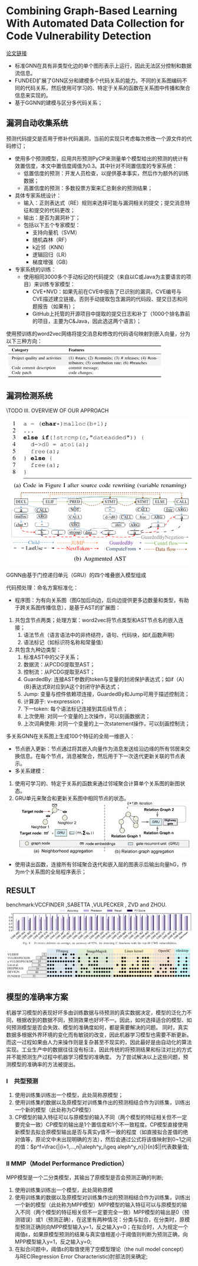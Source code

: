 <!--
 * @Author: Suez_kip 287140262@qq.com
 * @Date: 2022-11-22 10:08:30
 * @LastEditTime: 2022-12-03 20:31:54
 * @LastEditors: Suez_kip
 * @Description: 
 * 
-->
# Combining Graph-Based Learning With Automated Data Collection for Code Vulnerability Detection

[论文链接](../AI漏洞挖掘/Graph/Combining_Graph-Based_Learning_With_Automated_Data_Collection_for_Code_Vulnerability_Detection.pdf)

- 标准GNN在具有非类型化边的单个图形表示上运行，因此无法区分控制和数据流信息。
- FUNDED扩展了GNN区分和建模多个代码关系的能力。不同的关系图编码不同的代码关系，然后使用可学习的、特定于关系的函数在关系图中传播和聚合信息来实现的。
- 基于GGNN的建模与区分多代码关系；

## 漏洞自动收集系统

预测代码提交是否用于修补代码漏洞，当前的实现只考虑每次修改一个源文件的代码修订；  

- 使用多个预测模型，应用共形预测PyCP来测量单个模型给出的预测的统计有效置信度，本文中置信度阈值为0.3。其中针对不同置信度的专家系统：
  - 低置信度的预测：开发人员检查，以提供基本事实，然后作为额外的训练数据；
  - 高置信度的预测：多数投票方案来汇总剩余的预测结果；
- 具体专家系统设计：
  - 输入：正则表达式（RE）规则来选择可能与漏洞相关的提交；提交消息特征和提交的代码更改；
  - 输出：是否为漏洞补丁；
  - 包括以下五个专家模型：
    - 支持向量机（SVM）
    - 随机森林（RF）
    - k近邻（KNN）
    - 逻辑回归（LR）
    - 梯度增强（GB）
- 专家系统的训练：
  - 使用相同3000多个手动标记的代码提交（来自以C或Java为主要语言的项目）来训练专家模型：
    - CVE+NVD：如果先前在CVE中报告了已识别的漏洞，CVE编号与CVE描述建立链接。否则手动提取包含漏洞的代码段、提交日志和问题报告（如果有）；
    - GitHub上托管的开源项目中提取的提交日志和补丁（1000个排名靠前的项目，主要为C&Java，因此选这两个语言）；
  
使用预训练的word2vec网络将提交消息和修改的代码语句映射到嵌入向量，分为以下三种方向：  
![图 4](../images/9c29dfe26f16ed5d3501a0db034fec97dac6beb41cd2579235e02a18cc3805f5.png)  

## 漏洞检测系统

\TODO III. OVERVIEW OF OUR APPROACH

![图 1](../images/18580ba32c43e6078a24062c52727aa1e67c31314ae0dd908a3c9b8ea1666c9f.png)  

GGNN由基于门控递归单元（GRU）的四个堆叠嵌入模型组成

代码预处理：命名方案标准化：

- 程序图：为有向关系图（图G加后向边，后向边提供更多边数量和类型，有助于跨关系图传播信息），是基于AST的扩展图：

1. 共包含节点两类；处理方案：word2vec将节点类型和AST节点名的嵌入连接；
   1. 语法节点（语言语法中的非终结符，语句、代码块，如if,函数声明）
   2. 语法标记（如标识符名称和常量值）
2. 共包含九种边类型：
   1. 标准AST中的父子关系；
   2. 数据流：从PCDG提取至AST；
   3. 控制流：从PCDG提取至AST；
   4. GuardedBy: 连接AST参数的token与变量的封闭保护表达式；如if（A）{B}表达式B对应到A这个封闭守护表达式；
   5. Jump: 变量与控件依赖项连接，GuardedBy和Jump可用于描述控制流；
   6. 计算源于: v=expression；
   7. 下一token: 每个语法标记连接到其后续节点；
   8. 上次使用: 对同一个变量的上次操作，可以刻画数据流；
   9. 上次词典使用: 对同一个变量的上一次statement操作，可以刻画控制流；

多关系GNN在关系图上生成100个特征的全局一维嵌入：

- 节点嵌入更新：节点通过将其嵌入向量作为消息发送给沿边缘的所有邻居来交换信息。在每个节点，消息被聚合，然后用于下一次迭代更新关联的节点表示。
- 多关系建模：

1. 使用可学习的、特定于关系的函数来通过邻域聚合计算单个关系图的新图状态。
2. GRU单元来聚合和更新关系图中相同节点的状态。
![图 3](../images/eebd4854e6b0c371761cf3103cf801d7f4f0bc2269ab098df80f4e3b90a953b5.png)  

- 使用读出函数，连接所有邻域聚合迭代和嵌入层的图表示后输出向量hG，作为m个关系图的全局程序表示；

## RESULT

benchmark:VCCFINDER ,SABETTA ,VULPECKER , ZVD and ZHOU.  
![图 5](../images/6585f750e338518c423bc538b9afe72cdbd2634c1807cfc3817c499f4643582e.png)  
![图 6](../images/ec463e65c9512d8c7e8d768db14b1f0c674a0c73d5cf51019237f83bd547777f.png)  

## 模型的准确率方案

机器学习模型的表现好坏多由训练数据与待预测的真实数据决定，模型的泛化力不同，根据收到的数据不同，预测效果也好坏不一。因此，如何选择适合的模型、如何预测模型是否会失效、模型的准确度如何，都是需要解决的问题。
同时，真实数据多根据外界环境的变化而有敏锐的改变，因此机器学习模型也需要不断更新。而这一过程如果由人力来操作则是复杂甚至不现实的，因此最好是由自动化的算法实现。工业生产中的数据往往没有标注，因此传统的将预测结果和标注对比的方式并不能预测生产过程中机器学习模型的准确度。
为了尝试解决以上这些问题，预测模型的准确率的方法被提出。

### I　共型预测

1. 使用训练集训练出一个模型，此处简称原模型；
2. 使用训练集的数据以及原模型对训练集作出的预测相结合作为训练集，训练出一个新的模型（此处称为CP模型）
3. CP模型的输入特征可以与原模型的输入不同（两个模型的特征相关但不一定要完全一致）CP模型的输出是1个置信度和1个不一致程度。CP模型直接使用新模型去拟合原模型输出是否与真实y值不一致的程度（如直接拟合差值的绝对值等，原论文中未出现明确的方法），然后会通过公式将该值映射到0~1之间的值：$p^f=\frac{|{i=1,...,n|\aleph^y_i\geq aleph^y_n}|}{n}$||代表数量值;

### II MMP（Model Performance Prediction）

MPP模型是一个二分类模型，其输出了原模型是否会预测正确的判断;

1. 使用训练集训练出一个模型，此处简称原模
2. 使用训练集的数据以及原模型对训练集作出的预测相结合作为训练集，训练出一个新的模型（此处称为MPP模型）MPP模型的输入特征可以与原模型的输入不同（两个模型的特征相关但不一定要完全一致）MPP模型的输出是0（预测错误）或1（预测正确），在这里有两种情况：分类与拟合，在分类时，原模型预测正确则向MPP模型输入y=1，反之输入y=0；在拟合时，人为规定一个阈值ε，如果原模型预测的结果与真实值相差小于阈值则判断为预测正确，向MPP模型输入y=1，反之输入y=0;
3. 在拟合问题中，阈值ε的取值使用了空模型理论（the null model concept）与REC(Regression Error Characteristic)肘部法则来确定;
